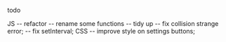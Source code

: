 todo

JS
-- refactor
  -- rename some functions
  -- tidy up
  -- fix collision strange error;
  -- fix setInterval;
CSS
-- improve style on settings buttons;

